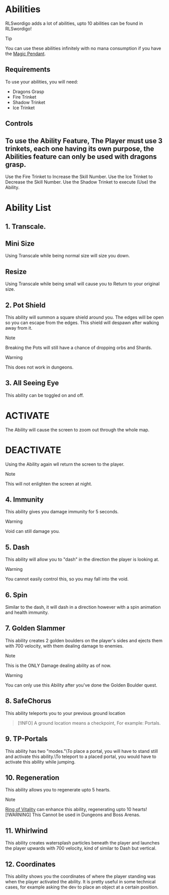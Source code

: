 # Abilities
RLSwordigo adds a lot of abilities, upto 10 abilities can be found in RLSwordigo!
> [!TIP]
> You can use these abilities infinitely with no mana consumption if you have the [Magic Pendant](Baubles.md).

## Requirements
To use your abilities, you will need:
- Dragons Grasp
- Fire Trinket
- Shadow Trinket
- Ice Trinket

## Controls
To use the Ability Feature, The Player must use 3 trinkets, each one having its own purpose, the Abilities feature can only be used with dragons grasp.
-
Use the Fire Trinket to Increase the Skill Number.
Use the Ice Trinket to Decrease the Skill Number. 
Use the Shadow Trinket to execute (Use) the Ability. 
# Ability List
## 1. Transcale.
## Mini Size
Using Transcale while being normal size will size you down.
## Resize
Using Transcale while being small will cause you to Return to your original size.
## 2. Pot Shield
This ability will summon a square shield around you. The edges will be open so you can escape from the edges. This shield will despawn after walking away from it.
> [!NOTE]
> Breaking the Pots will still have a chance of dropping orbs and Shards.

> [!WARNING]
> This does not work in dungeons.

## 3. All Seeing Eye
This ability can be toggled on and off.
# ACTIVATE
The Ability will cause the screen to zoom out through the whole map.
# DEACTIVATE
Using the Ability again wll return the screen to the player.
> [!NOTE]
> This will not enlighten the screen at night. 
## 4. Immunity
This ability gives you damage immunity for 5 seconds.
> [!WARNING]
> Void can still damage you.

## 5. Dash
This ability will allow you to "dash" in the direction the player is looking at.
> [!WARNING]
> You cannot easily control this, so you may fall into the void.

## 6. Spin
Similar to the dash, it will dash in a direction however with a spin animation and health immunity.

## 7. Golden Slammer
This ability creates 2 golden boulders on the player's sides and ejects them with 700 velocity, with them dealing damage to enemies. 
> [!NOTE]
> This is the ONLY Damage dealing ability as of now.

> [!WARNING]
> You can only use this Ability after you've done the Golden Boulder quest.

## 8. SafeChorus
This ability teleports you to your previous ground location 
> [!INFO]
> A ground location means a checkpoint, For example: Portals. 

## 9. TP-Portals
This ability has two "modes."\To place a portal, you will have to stand still and activate this ability.\To teleport to a placed portal, you would have to activate this ability while jumping.

## 10. Regeneration
This ability allows you to regenerate upto 5 hearts.
> [!NOTE]
> [Ring of Vitality](Baubles.md) can enhance this ability, regenerating upto 10 hearts!
> [!WARNING]
> This Cannot be used in Dungeons and Boss Arenas.

## 11. Whirlwind
This ability creates watersplash particles beneath the player and launches the player upwards with 700 velocity, kind of similar to Dash but vertical.

## 12. Coordinates
This ability shows you the coordinates of where the player standing was when the player activated the ability. It is pretty useful in some technical cases, for example asking the dev to place an object at a certain position.
